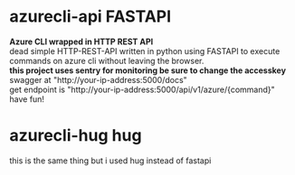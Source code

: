# azurecli-api FASTAPI
**Azure CLI wrapped in HTTP REST API**
<br>
dead simple HTTP-REST-API written in python using FASTAPI to execute commands on azure cli without leaving the browser.
<br>
**this project uses sentry for monitoring be sure to change the accesskey**
<br>
swagger at "http://your-ip-address:5000/docs"
<br>
get endpoint is "http://your-ip-address:5000/api/v1/azure/{command}"
<br>
have fun!
<br>
# azurecli-hug hug
this is the same thing but i used hug instead of fastapi
